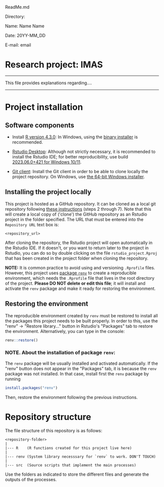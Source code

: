 ReadMe.md

Directory: 

Name: Name Name 

Date: 20YY-MM_DD 

E-mail: email

# Research project: IMAS

--------------------------------------------------------------------------------

This file provides explanations regarding....

--------------------------------------------------------------------------------

# Project installation

## Software components

-   Install [R version
    4.3.0](https://cran.rstudio.com/bin/windows/base/old/4.3.0/): In Windows,
    using the [binary
    installer](https://cran.rstudio.com/bin/windows/base/old/4.3.0/R-4.3.0-win.exe)
    is recommended.

-   [Rstudio
    Desktop](https://www.rstudio.com/products/rstudio/download/#download):
    Although not strictly necessary, it is recommended to install the Rstudio
    IDE; for better reproducibility, use build [2023.06.0+421 for Windows
    10/11](https://download1.rstudio.org/electron/windows/RStudio-2023.06.0-421.exe).

-   [Git client](https://git-scm.com/download): Install the Git client in order
    to be able to clone locally the project repository. On Windows, use [the
    64-bit Windows
    installer](https://github.com/git-for-windows/git/releases/download/v2.41.0.windows.1/Git-2.41.0-64-bit.exe).

## Installing the project locally

This project is hosted as a GitHub repository. It can be cloned as a local git
repository following [these
instructions](https://book.cds101.com/using-rstudio-server-to-clone-a-github-repo-as-a-new-project.html#step---2)
(steps 2 through 7). Note that this will create a local copy of ('clone') the
GitHub repository as an Rstudio project in the folder specified. The URL that
must be entered into the `Repository URL` text box is:

```         
<repository_url>
```

After cloning the repository, the Rstudio project will open automatically in the
Rstudio IDE. If it doesn't, or you want to return later to the project in
Rstudio, you can do so by double clicking on the file `rstudio_project.Rproj`
that has been created in the project folder when cloning the repository.

**NOTE:** It is common practice to avoid using and versioning `.Rprofile` files.
However, this project uses [package
`renv`](https://cran.r-project.org/package=renv) to create a reproducible
environment, which needs the `.Rprofile` file that lives in the root directory
of the project. **Please DO NOT delete or edit this file**; it will install and
activate the `renv` package and make it ready for restoring the environment.

## Restoring the environment

The reproducible environment created by `renv` must be restored to install all
the packages this project needs to be built properly. In order to this, use the
"renv" -\> "Restore library..." button in Rstudio's "Packages" tab to restore
the environment. Alternatively, you can type in the console:

``` r
renv::restore()
```

### NOTE. About the installation of package `renv`:

The `renv` package will be usually installed and activated automatically. If the
"renv" button does not appear in the "Packages" tab, it is because the `renv`
package was not installed. In that case, install first the `renv` package by
running

``` r
install.packages("renv")
```

Then, restore the environment following the previous instructions.

# Repository structure

The file structure of this repository is as follows:

```         
<repository-folder>
|
|--- R    (R functions created for this project live here)
|
|--- renv (System library necesssary for `renv` to work. DON'T TOUCH)
|
|--- src  (Source scripts that implement the main processes)
```

Use the folders as indicated to store the different files and generate the
outputs of the processes.
